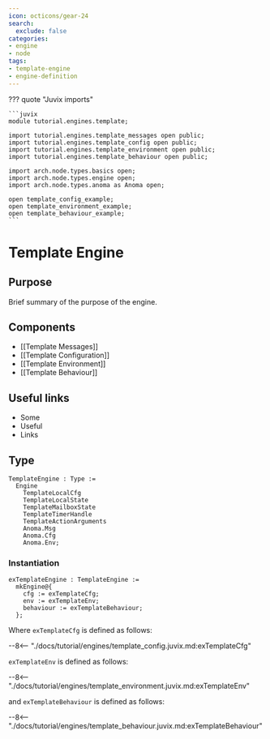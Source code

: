 ```yaml
---
icon: octicons/gear-24
search:
  exclude: false
categories:
- engine
- node
tags:
- template-engine
- engine-definition
---
```


??? quote "Juvix imports"

    ```juvix
    module tutorial.engines.template;

    import tutorial.engines.template_messages open public;
    import tutorial.engines.template_config open public;
    import tutorial.engines.template_environment open public;
    import tutorial.engines.template_behaviour open public;

    import arch.node.types.basics open;
    import arch.node.types.engine open;
    import arch.node.types.anoma as Anoma open;

    open template_config_example;
    open template_environment_example;
    open template_behaviour_example;
    ```

# Template Engine

## Purpose

Brief summary of the purpose of the engine.

## Components

- [[Template Messages]]
- [[Template Configuration]]
- [[Template Environment]]
- [[Template Behaviour]]

## Useful links

- Some
- Useful
- Links

## Type

<!-- --8<-- [start:TemplateEngine] -->
```juvix
TemplateEngine : Type :=
  Engine
    TemplateLocalCfg
    TemplateLocalState
    TemplateMailboxState
    TemplateTimerHandle
    TemplateActionArguments
    Anoma.Msg
    Anoma.Cfg
    Anoma.Env;
```
<!-- --8<-- [end:TemplateEngine] -->

### Instantiation

<!-- --8<-- [start:exTemplateEngine] -->
```juvix
exTemplateEngine : TemplateEngine :=
  mkEngine@{
    cfg := exTemplateCfg;
    env := exTemplateEnv;
    behaviour := exTemplateBehaviour;
  };
```
<!-- --8<-- [end:exTemplateEngine] -->

Where `exTemplateCfg` is defined as follows:

--8<-- "./docs/tutorial/engines/template_config.juvix.md:exTemplateCfg"

`exTemplateEnv` is defined as follows:

--8<-- "./docs/tutorial/engines/template_environment.juvix.md:exTemplateEnv"

and `exTemplateBehaviour` is defined as follows:

--8<-- "./docs/tutorial/engines/template_behaviour.juvix.md:exTemplateBehaviour"
